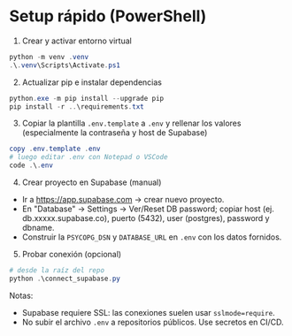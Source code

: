 # Setup rápido (PowerShell)

1) Crear y activar entorno virtual

```powershell
python -m venv .venv
.\.venv\Scripts\Activate.ps1
```

2) Actualizar pip e instalar dependencias

```powershell
python.exe -m pip install --upgrade pip
pip install -r ..\requirements.txt
```

3) Copiar la plantilla `.env.template` a `.env` y rellenar los valores (especialmente la contraseña y host de Supabase)

```powershell
copy .env.template .env
# luego editar .env con Notepad o VSCode
code .\.env
```

4) Crear proyecto en Supabase (manual)
- Ir a https://app.supabase.com → crear nuevo proyecto.
- En "Database" → Settings → Ver/Reset DB password; copiar host (ej. db.xxxxx.supabase.co), puerto (5432), user (postgres), password y dbname.
- Construir la `PSYCOPG_DSN` y `DATABASE_URL` en `.env` con los datos fornidos.

5) Probar conexión (opcional)

```powershell
# desde la raíz del repo
python .\connect_supabase.py
```

Notas:
- Supabase requiere SSL: las conexiones suelen usar `sslmode=require`.
- No subir el archivo `.env` a repositorios públicos. Use secretos en CI/CD.
